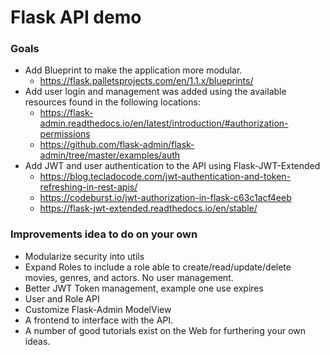 # Flask API demo

### Goals

- Add Blueprint to make the application more modular.
   - https://flask.palletsprojects.com/en/1.1.x/blueprints/
- Add user login and management was added using the available resources found in the following locations:
   - https://flask-admin.readthedocs.io/en/latest/introduction/#authorization-permissions
   - https://github.com/flask-admin/flask-admin/tree/master/examples/auth
- Add JWT and user authentication to the API using Flask-JWT-Extended
   - https://blog.tecladocode.com/jwt-authentication-and-token-refreshing-in-rest-apis/
   - https://codeburst.io/jwt-authorization-in-flask-c63c1acf4eeb
   - https://flask-jwt-extended.readthedocs.io/en/stable/

    
### Improvements idea to do on your own
- Modularize security into utils
- Expand Roles to include a role able to create/read/update/delete movies, genres, and actors.  No user management.
- Better JWT Token management, example one use expires
- User and Role API
- Customize Flask-Admin ModelView
- A frontend to interface with the API.
- A number of good tutorials exist on the Web for furthering your own ideas.

